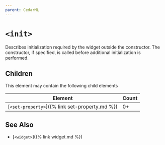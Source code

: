 ```yaml
---
parent: CedarML
---
```

# `<init>`
Describes initialization required by the widget outside the constructor.
The constructor, if specified, is called before additional initialization is
performed.

## Children
This element may contain the following child elements

| Element                                        | Count |
|------------------------------------------------|-------|
| [`<set-property>`]({% link set-property.md %}) | 0+    |

## See Also
- [`<widget>`]({% link widget.md %})
